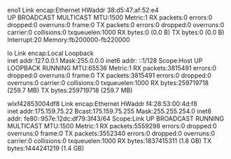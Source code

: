 eno1      Link encap:Ethernet  HWaddr 38:d5:47:af:52:e4  
          UP BROADCAST MULTICAST  MTU:1500  Metric:1
          RX packets:0 errors:0 dropped:0 overruns:0 frame:0
          TX packets:0 errors:0 dropped:0 overruns:0 carrier:0
          collisions:0 txqueuelen:1000 
          RX bytes:0 (0.0 B)  TX bytes:0 (0.0 B)
          Interrupt:20 Memory:fb200000-fb220000 

lo        Link encap:Local Loopback  
          inet addr:127.0.0.1  Mask:255.0.0.0
          inet6 addr: ::1/128 Scope:Host
          UP LOOPBACK RUNNING  MTU:65536  Metric:1
          RX packets:3815491 errors:0 dropped:0 overruns:0 frame:0
          TX packets:3815491 errors:0 dropped:0 overruns:0 carrier:0
          collisions:0 txqueuelen:1000 
          RX bytes:259719718 (259.7 MB)  TX bytes:259719718 (259.7 MB)

wlxf42853004df8 Link encap:Ethernet  HWaddr f4:28:53:00:4d:f8  
          inet addr:175.159.75.22  Bcast:175.159.75.255  Mask:255.255.254.0
          inet6 addr: fe80::957e:12dc:df79:3f43/64 Scope:Link
          UP BROADCAST RUNNING MULTICAST  MTU:1500  Metric:1
          RX packets:5559298 errors:0 dropped:0 overruns:0 frame:0
          TX packets:3552340 errors:0 dropped:0 overruns:0 carrier:0
          collisions:0 txqueuelen:1000 
          RX bytes:1837415311 (1.8 GB)  TX bytes:1444241219 (1.4 GB)

